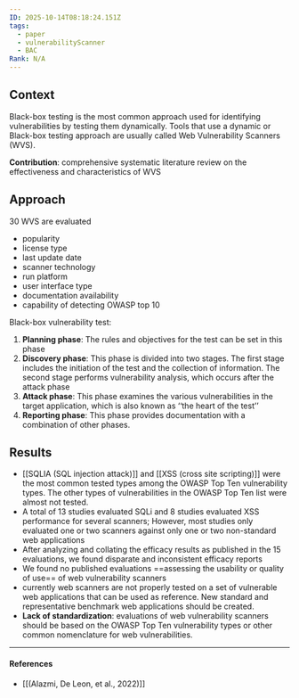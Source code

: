 ```yaml
---
ID: 2025-10-14T08:18:24.151Z
tags:
  - paper
  - vulnerabilityScanner
  - BAC
Rank: N/A
---
```

## Context

Black-box testing is the most common approach used for identifying vulnerabilities by testing them dynamically. Tools that use a dynamic or Black-box testing approach are usually called Web Vulnerability Scanners (WVS).

**Contribution**: comprehensive systematic literature review on the effectiveness and characteristics of WVS
## Approach

30 WVS are evaluated
- popularity
- license type
- last update date
- scanner technology
- run platform
- user interface type
- documentation availability
- capability of detecting OWASP top 10

Black-box vulnerability test:
1) **Planning phase**: The rules and objectives for the test can be set in this phase
2) **Discovery phase**: This phase is divided into two stages. The first stage includes the initiation of the test and the collection of information. The second stage performs vulnerability analysis, which occurs after the attack phase
3) **Attack phase**: This phase examines the various vulnerabilities in the target application, which is also known as ‘‘the heart of the test’’
4) **Reporting phase**: This phase provides documentation with a combination of other phases.

## Results

- [[SQLIA (SQL injection attack)]] and [[XSS (cross site scripting)]] were the most common tested types among the OWASP Top Ten vulnerability types. The other types of vulnerabilities in the OWASP Top Ten list were almost not tested.
- A total of 13 studies evaluated SQLi and 8 studies evaluated XSS performance for several scanners; However, most studies only evaluated one or two scanners against only one or two non-standard web applications
- After analyzing and collating the efficacy results as published in the 15 evaluations, we found disparate and inconsistent efficacy reports 
- We found no published evaluations ==assessing the usability or quality of use== of web vulnerability scanners
- currently web scanners are not properly tested on a set of vulnerable web applications that can be used as reference. New standard and representative benchmark web applications should be created.
- **Lack of standardization**: evaluations of web vulnerability scanners should be based on the OWASP Top Ten vulnerability types or other common nomenclature for web vulnerabilities.


---
#### References
- [[(Alazmi, De Leon, et al., 2022)]]
